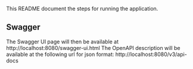 This README document the steps for running the application.

## Swagger
The Swagger UI page will then be available at http://localhost:8080/swagger-ui.html 
The OpenAPI description will be available at the following url for json format: http://localhost:8080/v3/api-docs